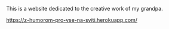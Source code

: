 This is a website dedicated to the creative work of my grandpa.

https://z-humorom-pro-vse-na-sviti.herokuapp.com/
